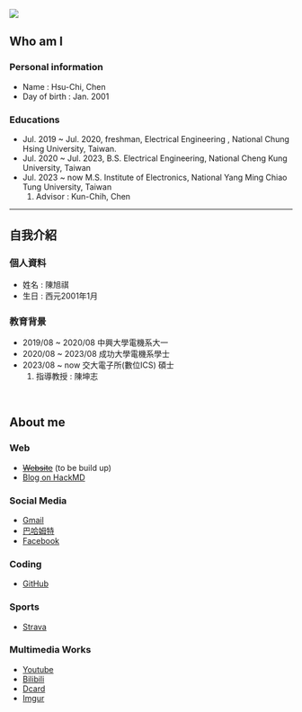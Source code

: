 ![](logo.gif)

## Who am I
### Personal information
- Name : Hsu-Chi, Chen
- Day of birth : Jan. 2001

### Educations
- Jul. 2019 ~ Jul. 2020, freshman, Electrical Engineering , National Chung Hsing University, Taiwan.
- Jul. 2020 ~ Jul. 2023, B.S. Electrical Engineering, National Cheng Kung University, Taiwan
- Jul. 2023 ~ now M.S. Institute of Electronics, National Yang Ming Chiao Tung University, Taiwan
	1. Advisor : Kun-Chih, Chen

---

## 自我介紹
### 個人資料
- 姓名 : 陳旭祺
- 生日 : 西元2001年1月

### 教育背景
- 2019/08 ~ 2020/08 中興大學電機系大一
- 2020/08 ~ 2023/08 成功大學電機系學士
- 2023/08 ~ now 交大電子所(數位ICS) 碩士
	1. 指導教授 : 陳坤志

<br>

## About me
### Web
- ~~[Website](https://hsuchichen.github.io/)~~ (to be build up)
- [Blog on HackMD](https://hackmd.io/@HsuChiChen/content)

### Social Media
- [Gmail](mailto:chenneil90121@gmail.com)
- [巴哈姆特](https://wall.gamer.com.tw/user.php?userId=n050470)
- [Facebook](https://www.facebook.com/profile.php?id=100005460241673)

### Coding
- [GitHub](https://github.com/HsuChiChen)

### Sports
- [Strava](https://www.strava.com/athletes/121093157)

### Multimedia Works
- [Youtube](https://www.youtube.com/@HsuChiChen)
- [Bilibili](https://space.bilibili.com/1447797468/video)
- [Dcard](https://www.dcard.tw/@chenneil90121)
- [Imgur](https://imgur.com/user/HsuChiChen/posts)
